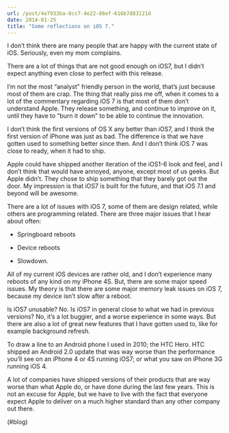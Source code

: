 ```yaml
---
url: /post/4e7933ba-8cc7-4e22-86ef-616b7d83121d
date: 2014-01-25
title: "Some reflections on iOS 7."
---
```


I don&#8217;t think there are many people that are happy with the current state of iOS. Seriously, even my mom complains.



There are a lot of things that are not good enough on iOS7, but I didn&#8217;t expect anything even close to perfect with this release.



I&#8217;m not the most &#8220;analyst&#8221; friendly person in the world, that&#8217;s just because most of them are crap. The thing that really piss me off, when it comes to a lot of the commentary regarding iOS 7 is that most of them don&#8217;t understand Apple. They release something, and continue to improve on it, until they have to &#8220;burn it down&#8221; to be able to continue the innovation.



I don&#8217;t think the first versions of OS X any better than iOS7, and I think the first version of iPhone was just as bad. The difference is that we have gotten used to something better since then. And I don&#8217;t think iOS 7 was close to ready, when it had to ship.



Apple could have shipped another iteration of the iOS1-6 look and feel, and I don&#8217;t think that would have annoyed, anyone, except most of us geeks. But Apple didn&#8217;t. They chose to ship something that they barely got out the door. My impression is that iOS7 is built for the future, and that iOS 7.1 and beyond will be awesome.



There are a lot of issues with iOS 7, some of them are design related, while others are programming related. There are three major issues that I hear about often:



  * Springboard reboots

  * Device reboots

  * Slowdown. 



All of my current iOS devices are rather old, and I don&#8217;t experience many reboots of any kind on my iPhone 4S. But, there are some major speed issues. My theory is that there are some major memory leak issues on iOS 7, because my device isn&#8217;t slow after a reboot.



Is iOS7 unusable? No. Is iOS7 in general close to what we had in previous versions? No, it&#8217;s a lot buggier, and a worse experience in some ways. But there are also a lot of great new features that I have gotten used to, like for example background refresh.



To draw a line to an Android phone I used in 2010; the HTC Hero. HTC shipped an Android 2.0 update that was way worse than the performance you&#8217;ll see on an iPhone 4 or 4S running iOS7; or what you saw on iPhone 3G running iOS 4.



A lot of companies have shipped versions of their products that are way worse than what Apple do, or have done during the last few years. This is not an excuse for Apple, but we have to live with the fact that everyone expect Apple to deliver on a much higher standard than any other company out there.



(#blog)